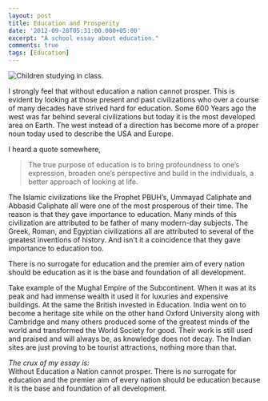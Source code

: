 ```yaml
---
layout: post
title: Education and Prosperity
date: '2012-09-28T05:31:00.000+05:00'
excerpt: "A school essay about education."
comments: true
tags: [Education]
---
```


![Children studying in class.](http://1.bp.blogspot.com/--FprL3QOTds/VRu6fkrCc5I/AAAAAAAAmSg/Uaouv2doxZ8/s1600/2012-09-education-1-640x480.jpg)

I strongly feel that without education a nation cannot prosper. This is 
evident by looking at those present and past civilizations who over a course 
of many decades have strived hard for education.  Some 600 Years ago the west 
was far behind several civilizations but today it is the most developed area 
on Earth. The west instead of a direction has become more of a proper noun 
today used to describe the USA and Europe.

I heard a quote somewhere, 

>The true purpose of education is to bring profoundness to one’s expression, 
broaden one’s perspective and build in the individuals, a better approach of 
looking at life.

The Islamic civilizations like the Prophet PBUH’s, Ummayad Caliphate and 
Abbasid Caliphate all were one of the most prosperous of their time. The 
reason is that they gave importance to education. Many minds of this 
civilization are attributed to be father of many modern-day subjects. The 
Greek, Roman, and Egyptian civilizations all are attributed to several of the 
greatest inventions of history. And isn't it a coincidence that they gave 
importance to education too. 

There is no surrogate for education and the premier aim of every nation should 
be education as it is the base and foundation of all development. 

Take example of the Mughal Empire of the Subcontinent. When it was at its peak 
and had immense wealth it used it for luxuries and expensive buildings. At the 
same the British invested in Education. India went on to become a heritage 
site while on the other hand Oxford University along with Cambridge and many 
others produced some of the greatest minds of the world and transformed the 
World Society for good. Their work is still used and praised and will always 
be, as knowledge does not decay. The Indian sites are just proving to be 
tourist attractions, nothing more than that. 

_The crux of my essay is:_  
Without Education a Nation cannot prosper. There is no surrogate for 
education and the premier aim of every nation should be education because it 
is the base and foundation of all development.
